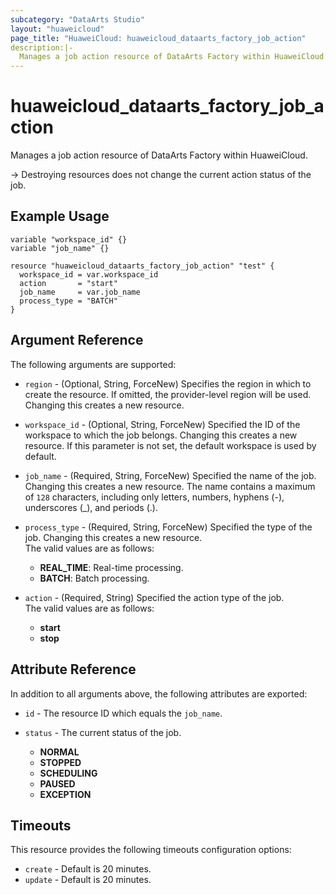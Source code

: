 ```yaml
---
subcategory: "DataArts Studio"
layout: "huaweicloud"
page_title: "HuaweiCloud: huaweicloud_dataarts_factory_job_action"
description:|-
  Manages a job action resource of DataArts Factory within HuaweiCloud.
---
```


# huaweicloud_dataarts_factory_job_action

Manages a job action resource of DataArts Factory within HuaweiCloud.

-> Destroying resources does not change the current action status of the job.

## Example Usage

```hcl
variable "workspace_id" {}
variable "job_name" {}

resource "huaweicloud_dataarts_factory_job_action" "test" {
  workspace_id = var.workspace_id
  action       = "start"
  job_name     = var.job_name
  process_type = "BATCH"
}
```

## Argument Reference

The following arguments are supported:

* `region` - (Optional, String, ForceNew) Specifies the region in which to create the resource.
  If omitted, the provider-level region will be used.
  Changing this creates a new resource.

* `workspace_id` - (Optional, String, ForceNew) Specified the ID of the workspace to which the job belongs.
  Changing this creates a new resource.
  If this parameter is not set, the default workspace is used by default.

* `job_name` - (Required, String, ForceNew) Specified the name of the job.
  Changing this creates a new resource.
  The name contains a maximum of  `128` characters, including only letters, numbers, hyphens (-),
  underscores (_), and periods (.).

* `process_type` - (Required, String, ForceNew) Specified the type of the job.
  Changing this creates a new resource.  
  The valid values are as follows:
  + **REAL_TIME**: Real-time processing.
  + **BATCH**: Batch processing.

* `action` - (Required, String) Specified the action type of the job.  
  The valid values are as follows:
  + **start**
  + **stop**

## Attribute Reference

In addition to all arguments above, the following attributes are exported:

* `id` - The resource ID which equals the `job_name`.

* `status` - The current status of the job.
  + **NORMAL**
  + **STOPPED**
  + **SCHEDULING**
  + **PAUSED**
  + **EXCEPTION**

## Timeouts

This resource provides the following timeouts configuration options:

* `create` - Default is 20 minutes.
* `update` - Default is 20 minutes.
